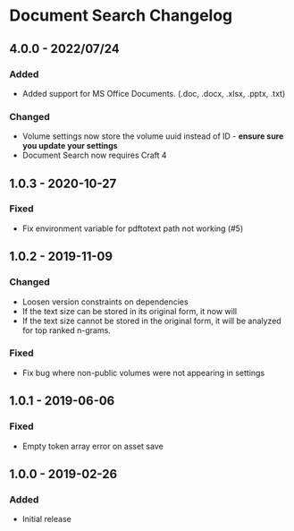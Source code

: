 # Document Search Changelog

## 4.0.0 - 2022/07/24

### Added
- Added support for MS Office Documents. (.doc, .docx, .xlsx, .pptx, .txt)

### Changed
- Volume settings now store the volume uuid instead of ID - **ensure sure you update your settings**
- Document Search now requires Craft 4

## 1.0.3 - 2020-10-27
### Fixed
- Fix environment variable for pdftotext path not working (#5)

## 1.0.2 - 2019-11-09
### Changed
- Loosen version constraints on dependencies
- If the text size can be stored in its original form, it now will
- If the text size cannot be stored in the original form, it will be
analyzed for top ranked n-grams.

### Fixed
- Fix bug where non-public volumes were not appearing in settings

## 1.0.1 - 2019-06-06
### Fixed
- Empty token array error on asset save

## 1.0.0 - 2019-02-26
### Added
- Initial release
